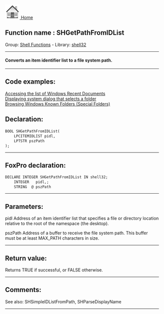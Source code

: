 [<img src="../../images/home.png"> Home ](https://github.com/VFPX/Win32API)  

## Function name : SHGetPathFromIDList
Group: [Shell Functions](../../functions_group.md#Shell_Functions)  -  Library: [shell32](../../../libraries.md#shell32)  
***  


#### Converts an item identifier list to a file system path.

***  


## Code examples:
[Accessing the list of Windows Recent Documents](../../samples/sample_094.md)  
[Displaying system dialog that selects a folder](../../samples/sample_364.md)  
[Browsing Windows Known Folders (Special Folders)](../../samples/sample_576.md)  

## Declaration:
```foxpro  
BOOL SHGetPathFromIDList(
	LPCITEMIDLIST pidl,
    LPTSTR pszPath
);  
```  
***  


## FoxPro declaration:
```foxpro  
DECLARE INTEGER SHGetPathFromIDList IN shell32;
	INTEGER   pidl,;
	STRING  @ pszPath  
```  
***  


## Parameters:
pidl
Address of an item identifier list that specifies a file or directory location relative to the root of the namespace (the desktop). 

pszPath
Address of a buffer to receive the file system path. This buffer must be at least MAX_PATH characters in size.   
***  


## Return value:
Returns TRUE if successful, or FALSE otherwise.   
***  


## Comments:
See also: SHSimpleIDListFromPath, SHParseDisplayName   
  
***  

